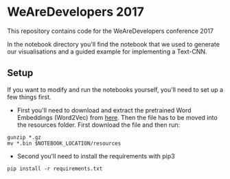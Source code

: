 # WeAreDevelopers 2017

This repository contains code for the WeAreDevelopers conference 2017

In the notebook directory you'll find the notebook that we used to generate our visualisations and a guided example for implementing a Text-CNN.

## Setup
If you want to modify and run the notebooks yourself, you'll need to set up a few things first.

- First you'll need to download and extract the pretrained Word Embeddings (Word2Vec) from [here](https://drive.google.com/uc?id=0B7XkCwpI5KDYNlNUTTlSS21pQmM&export=download). Then the file has to be moved into the resources folder.
First download the file and then run:
```
gunzip *.gz
mv *.bin $NOTEBOOK_LOCATION/resources 
```

- Second you'll need to install the requirements with pip3
```
pip install -r requirements.txt
```

